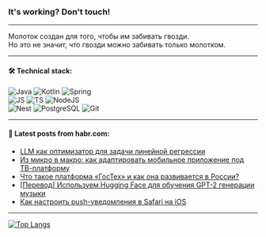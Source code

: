 ### It's working? Don't touch!

---
Молоток создан для того, чтобы им забивать гвозди. <br>
Но это не значит, что гвозди можно забивать только молотком.

---

#### 🛠️ Technical stack:

![Java](https://img.shields.io/badge/Java-informational?logo=Oracle&style=flat&logoColor=white&color=FF4500)
![Kotlin](https://img.shields.io/badge/Kotlin-informational?logo=Kotlin&style=flat&logoColor=white&color=774D97)
![Spring](https://img.shields.io/badge/SpringBoot-informational?logo=SpringBoot&style=flat&logoColor=white&color=6DB33F) <br>
![JS](https://img.shields.io/badge/JS-informational?logo=javaScript&style=flat&logoColor=black&color=F7Df1E)
![TS](https://img.shields.io/badge/TypeScript-informational?logo=typeScript&style=flat&logoColor=black&color=0667A8)
![NodeJS](https://img.shields.io/badge/NodeJS-informational?logo=node.js&style=flat&logoColor=white&color=70A760) <br>
![Nest](https://img.shields.io/badge/NestJS-informational?logo=NestJS&style=flat&logoColor=white&color=E0234E)
![PostgreSQL](https://img.shields.io/badge/PostgreSQL-informational?logo=PostgreSQL&style=flat&logoColor=white&color=DAA520)
![Git](https://img.shields.io/badge/Git-informational?logo=git&style=flat&logoColor=white&color=778899)

___

#### 💬 Latest posts from habr.com:

<!-- BLOG-POST-LIST:START -->
- [LLM как оптимизатор для задачи линейной регрессии](https://habr.com/ru/articles/767650/?utm_source=habrahabr&utm_medium=rss&utm_campaign=767650)
- [Из микро в макро: как адаптировать мобильное приложение под ТВ-платформу](https://habr.com/ru/companies/yandex/articles/765082/?utm_source=habrahabr&utm_medium=rss&utm_campaign=765082)
- [Что такое платформа «ГосТех» и как она развивается в России?](https://habr.com/ru/articles/767648/?utm_source=habrahabr&utm_medium=rss&utm_campaign=767648)
- [[Перевод] Используем Hugging Face для обучения GPT-2 генерации музыки](https://habr.com/ru/articles/766510/?utm_source=habrahabr&utm_medium=rss&utm_campaign=766510)
- [Как настроить push-уведомления в Safari на iOS](https://habr.com/ru/articles/767632/?utm_source=habrahabr&utm_medium=rss&utm_campaign=767632)
<!-- BLOG-POST-LIST:END -->

---
[![Top Langs](https://github-readme-stats-git-master-advtsetting-gmailcom.vercel.app/api/top-langs/?username=zloylis&langs_count=10&hide_title=false&title_color=e6edf3&size_weight=0.5&count_weight=0.5&layout=compact&hide_border=true&theme=dracula)](https://github.com/zloylis)

<!-- ![GitHub stats](https://github-readme-stats-git-master-advtsetting-gmailcom.vercel.app/api?username=zloylis&show_icons=true&hide_border=true&theme=dracula&hide_title=true&include_all_commits=true&count_private=true&hide=contribs&hide_rank=true) -->
